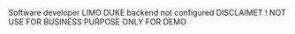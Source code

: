 Software  developer LIMO  DUKE
backend  not  configured 
 DISCLAIMET !
 NOT USE  FOR  BUSINESS PURPOSE ONLY  FOR  DEMO

